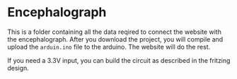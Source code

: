 # Encephalograph

This is a folder containing all the data reqired to connect the website with the encephalograph. After you download the project, you will compile and upload the `arduin.ino` file to the arduino. The website will do the rest.


If you need a 3.3V input, you can build the circuit as described in the fritzing design.
